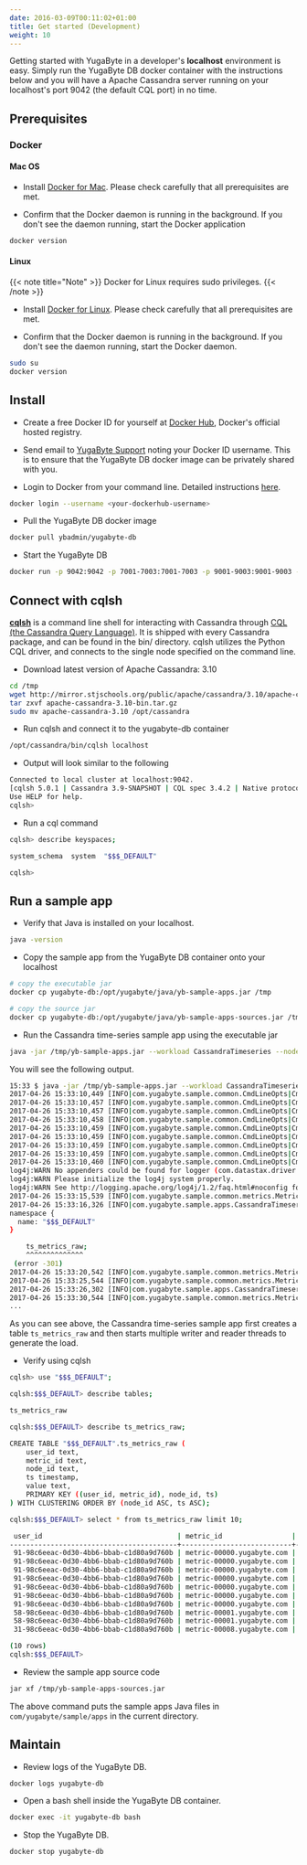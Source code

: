 ```yaml
---
date: 2016-03-09T00:11:02+01:00
title: Get started (Development)
weight: 10
---
```


Getting started with YugaByte in a developer's **localhost** environment is easy. Simply run the YugaByte DB docker container with the instructions below and you will have a Apache Cassandra server running on your localhost's port 9042 (the default CQL port) in no time.

## Prerequisites

### Docker

#### Mac OS

- Install [Docker for Mac](https://docs.docker.com/docker-for-mac/install/). Please check carefully that all prerequisites are met.

- Confirm that the Docker daemon is running in the background. If you don't see the daemon running, start the Docker application

```sh
docker version
```

#### Linux

{{< note title="Note" >}}
Docker for Linux requires sudo privileges. 
{{< /note >}}

- Install [Docker for Linux](https://docs.docker.com/engine/installation/linux/ubuntulinux/). Please check carefully that all prerequisites are met.

- Confirm that the Docker daemon is running in the background. If you don't see the daemon running, start the Docker daemon.

```sh
sudo su 
docker version
```

## Install

- Create a free Docker ID for yourself at [Docker Hub](https://hub.docker.com/), Docker's official hosted registry.

- Send email to [YugaByte Support](mailto:support@yugabyte.com) noting your Docker ID username. This is to ensure that the YugaByte DB docker image can be privately shared with you.

- Login to Docker from your command line. Detailed instructions [here](https://docs.docker.com/engine/reference/commandline/login/). 

```sh
docker login --username <your-dockerhub-username>
```

- Pull the YugaByte DB docker image

```sh
docker pull ybadmin/yugabyte-db
```

- Start the YugaByte DB

```sh
docker run -p 9042:9042 -p 7001-7003:7001-7003 -p 9001-9003:9001-9003 --name yugabyte-db --rm -d ybadmin/yugabyte-db
```


## Connect with cqlsh

[**cqlsh**](http://cassandra.apache.org/doc/latest/tools/cqlsh.html) is a command line shell for interacting with Cassandra through [CQL (the Cassandra Query Language)](http://cassandra.apache.org/doc/latest/cql/index.html). It is shipped with every Cassandra package, and can be found in the bin/ directory. cqlsh utilizes the Python CQL driver, and connects to the single node specified on the command line.

- Download latest version of Apache Cassandra: 3.10

```sh
cd /tmp
wget http://mirror.stjschools.org/public/apache/cassandra/3.10/apache-cassandra-3.10-bin.tar.gz 
tar zxvf apache-cassandra-3.10-bin.tar.gz
sudo mv apache-cassandra-3.10 /opt/cassandra
```

- Run cqlsh and connect it to the yugabyte-db container 

```sh
/opt/cassandra/bin/cqlsh localhost
```

- Output will look similar to the following

```sh
Connected to local cluster at localhost:9042.
[cqlsh 5.0.1 | Cassandra 3.9-SNAPSHOT | CQL spec 3.4.2 | Native protocol v4]
Use HELP for help.
cqlsh> 
```

- Run a cql command

```sh
cqlsh> describe keyspaces;

system_schema  system  "$$$_DEFAULT"

cqlsh> 

```

## Run a sample app


- Verify that Java is installed on your localhost.

```sh
java -version
```

- Copy the sample app from the YugaByte DB container onto your localhost

```sh
# copy the executable jar
docker cp yugabyte-db:/opt/yugabyte/java/yb-sample-apps.jar /tmp

# copy the source jar
docker cp yugabyte-db:/opt/yugabyte/java/yb-sample-apps-sources.jar /tmp
```

- Run the Cassandra time-series sample app using the executable jar

```sh
java -jar /tmp/yb-sample-apps.jar --workload CassandraTimeseries --nodes localhost:9042
```

You will see the following output.

```sh
15:33 $ java -jar /tmp/yb-sample-apps.jar --workload CassandraTimeseries --nodes localhost:9042
2017-04-26 15:33:10,449 [INFO|com.yugabyte.sample.common.CmdLineOpts|CmdLineOpts] Using a randomly generated UUID : a73d0655-d497-4f0f-ac47-1f7a09a40cbd
2017-04-26 15:33:10,457 [INFO|com.yugabyte.sample.common.CmdLineOpts|CmdLineOpts] App: CassandraTimeseries
2017-04-26 15:33:10,457 [INFO|com.yugabyte.sample.common.CmdLineOpts|CmdLineOpts] Adding node: localhost:9042
2017-04-26 15:33:10,458 [INFO|com.yugabyte.sample.common.CmdLineOpts|CmdLineOpts] Num reader threads: 1, num writer threads: 16
2017-04-26 15:33:10,459 [INFO|com.yugabyte.sample.common.CmdLineOpts|CmdLineOpts] Num unique keys to insert: 0
2017-04-26 15:33:10,459 [INFO|com.yugabyte.sample.common.CmdLineOpts|CmdLineOpts] Num keys to update: -1
2017-04-26 15:33:10,459 [INFO|com.yugabyte.sample.common.CmdLineOpts|CmdLineOpts] Num keys to read: -1
2017-04-26 15:33:10,459 [INFO|com.yugabyte.sample.common.CmdLineOpts|CmdLineOpts] Value size: 100
2017-04-26 15:33:10,460 [INFO|com.yugabyte.sample.common.CmdLineOpts|CmdLineOpts] Table TTL (secs): 86400
log4j:WARN No appenders could be found for logger (com.datastax.driver.core.SchemaParser).
log4j:WARN Please initialize the log4j system properly.
log4j:WARN See http://logging.apache.org/log4j/1.2/faq.html#noconfig for more info.
2017-04-26 15:33:15,539 [INFO|com.yugabyte.sample.common.metrics.MetricsTracker|MetricsTracker] Read: 0.00 ops/sec (0.00 ms/op), 0 total ops  |  Write: 0.00 ops/sec (0.00 ms/op), 0 total ops  |  Uptime: 5079 ms | Verification: ON | 
2017-04-26 15:33:16,326 [INFO|com.yugabyte.sample.apps.CassandraTimeseries|CassandraTimeseries] Ignoring exception dropping table: SQL error (yb/sql/ptree/process_context.cc:36): SQL Error (1.11): Table Not Found - Not found (yb/common/wire_protocol.cc:119): The table does not exist: table_name: "ts_metrics_raw"
namespace {
  name: "$$$_DEFAULT"
}

	ts_metrics_raw;
	^^^^^^^^^^^^^^
 (error -301)
2017-04-26 15:33:20,542 [INFO|com.yugabyte.sample.common.metrics.MetricsTracker|MetricsTracker] Read: 0.00 ops/sec (0.00 ms/op), 0 total ops  |  Write: 0.00 ops/sec (0.00 ms/op), 0 total ops  |  Uptime: 10082 ms | Verification: ON | 
2017-04-26 15:33:25,544 [INFO|com.yugabyte.sample.common.metrics.MetricsTracker|MetricsTracker] Read: 0.00 ops/sec (0.00 ms/op), 0 total ops  |  Write: 0.00 ops/sec (0.00 ms/op), 0 total ops  |  Uptime: 15084 ms | Verification: ON | 
2017-04-26 15:33:26,302 [INFO|com.yugabyte.sample.apps.CassandraTimeseries|CassandraTimeseries] Created a Cassandra table ts_metrics_raw using query: [CREATE TABLE ts_metrics_raw (  user_id varchar, metric_id varchar, node_id varchar, ts timestamp, value varchar, primary key ((user_id, metric_id), node_id, ts)) WITH default_time_to_live = 86400;]
2017-04-26 15:33:30,544 [INFO|com.yugabyte.sample.common.metrics.MetricsTracker|MetricsTracker] Read: 0.00 ops/sec (0.00 ms/op), 0 total ops  |  Write: 0.00 ops/sec (0.00 ms/op), 0 total ops  |  Uptime: 4240 ms | Verification: ON | 
...
```

As you can see above, the Cassandra time-series sample app first creates a table `ts_metrics_raw` and then starts multiple writer and reader threads to generate the load.

- Verify using cqlsh

```sh
cqlsh> use "$$$_DEFAULT";

cqlsh:$$$_DEFAULT> describe tables;

ts_metrics_raw

cqlsh:$$$_DEFAULT> describe ts_metrics_raw;

CREATE TABLE "$$$_DEFAULT".ts_metrics_raw (
    user_id text,
    metric_id text,
    node_id text,
    ts timestamp,
    value text,
    PRIMARY KEY ((user_id, metric_id), node_id, ts)
) WITH CLUSTERING ORDER BY (node_id ASC, ts ASC);

cqlsh:$$$_DEFAULT> select * from ts_metrics_raw limit 10;

 user_id                                 | metric_id                 | node_id    | ts                              | value
-----------------------------------------+---------------------------+------------+---------------------------------+--------------------------
 91-98c6eeac-0d30-4bb6-bbab-c1d80a9d760b | metric-00000.yugabyte.com | node-00004 | 2017-04-26 23:34:32.000000+0000 | 1493249672000[B@3d7e092e
 91-98c6eeac-0d30-4bb6-bbab-c1d80a9d760b | metric-00000.yugabyte.com | node-00004 | 2017-04-26 23:34:33.000000+0000 | 1493249673000[B@55c0e5c2
 91-98c6eeac-0d30-4bb6-bbab-c1d80a9d760b | metric-00000.yugabyte.com | node-00005 | 2017-04-26 23:34:52.000000+0000 |  1493249692000[B@5dcabaf
 91-98c6eeac-0d30-4bb6-bbab-c1d80a9d760b | metric-00000.yugabyte.com | node-00006 | 2017-04-26 23:34:44.000000+0000 | 1493249684000[B@6b3429c8
 91-98c6eeac-0d30-4bb6-bbab-c1d80a9d760b | metric-00000.yugabyte.com | node-00006 | 2017-04-26 23:34:45.000000+0000 | 1493249685000[B@5dd2c16d
 91-98c6eeac-0d30-4bb6-bbab-c1d80a9d760b | metric-00000.yugabyte.com | node-00007 | 2017-04-26 23:34:42.000000+0000 | 1493249682000[B@293d7907
 91-98c6eeac-0d30-4bb6-bbab-c1d80a9d760b | metric-00000.yugabyte.com | node-00007 | 2017-04-26 23:34:43.000000+0000 | 1493249683000[B@43e0347b
 58-98c6eeac-0d30-4bb6-bbab-c1d80a9d760b | metric-00001.yugabyte.com | node-00000 | 2017-04-26 23:34:43.000000+0000 | 1493249683000[B@22d7b22b
 58-98c6eeac-0d30-4bb6-bbab-c1d80a9d760b | metric-00001.yugabyte.com | node-00004 | 2017-04-26 23:34:50.000000+0000 | 1493249690000[B@30a15573
 31-98c6eeac-0d30-4bb6-bbab-c1d80a9d760b | metric-00008.yugabyte.com | node-00000 | 2017-04-26 23:34:46.000000+0000 | 1493249686000[B@211e5e6e

(10 rows)
cqlsh:$$$_DEFAULT>

```

- Review the sample app source code


```sh
jar xf /tmp/yb-sample-apps-sources.jar
```
The above command puts the sample apps Java files in `com/yugabyte/sample/apps` in the current directory.

## Maintain

- Review logs of the YugaByte DB.

```sh
docker logs yugabyte-db 
```

- Open a bash shell inside the YugaByte DB container.

```sh
docker exec -it yugabyte-db bash
```

- Stop the YugaByte DB.

```sh
docker stop yugabyte-db
```
